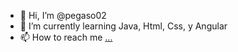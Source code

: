 - 👋 Hi, I’m @pegaso02
- 🌱 I’m currently learning Java, Html, Css, y Angular
- 📫 How to reach me [...](https://www.linkedin.com/in/fabian-manrique870ba190/)
